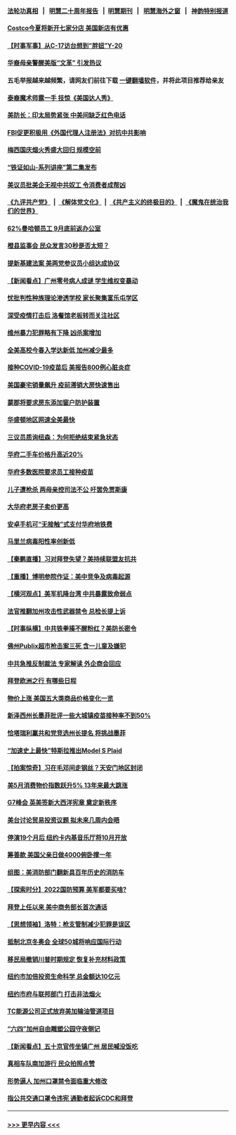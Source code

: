 #### [法轮功真相](https://github.com/gfw-breaker/truth/blob/master/README.md?t=0) &nbsp;&nbsp;|&nbsp;&nbsp; [明慧二十周年报告](https://github.com/gfw-breaker/mh-reports/blob/master/README.md?t=0) &nbsp;&nbsp;|&nbsp;&nbsp;[明慧期刊](https://github.com/gfw-breaker/mh-qikan) &nbsp;&nbsp;|&nbsp;&nbsp; [明慧海外之窗](https://github.com/gfw-breaker/mh-news/blob/master/README.md?t=0) &nbsp;&nbsp;|&nbsp;&nbsp; [神韵特别报道](https://github.com/gfw-breaker/mh-news/blob/master/shenyun.md?t=0)
#### [Costco今夏将新开七家分店 美国新店有优惠](../pages/nsc412/n13015472.md?t=06112305) 
#### [【时事军事】从C-17访台想到“胖妞”Y-20](../pages/nsc412/n13015780.md?t=06112305) 
#### [华裔母亲警醒美版“文革” 引发热议](../pages/nsc412/n13015358.md?t=06112305) 
#### 五毛举报越来越频繁，请网友们前往下载 [一键翻墙软件](https://github.com/gfw-breaker/ssr-accounts)，并将此项目推荐给亲友
#### [泰裔魔术师露一手 技惊《美国达人秀》](../pages/nsc412/n13015006.md?t=06112305) 
#### [美防长：印太局势紧张 中美间缺乏红色电话](../pages/nsc412/n13014618.md?t=06112305) 
#### [FBI促更积极用《外国代理人注册法》对抗中共影响](../pages/nsc412/n13014395.md?t=06112305) 
#### [梅西国庆烟火秀盛大回归 规模空前](../pages/nsc412/n13014554.md?t=06112305) 
#### [“铁证如山-系列讲座”第二集发布](../pages/nsc412/n13014549.md?t=06112305) 
#### [美议员批美企无视中共奴工 令消费者成帮凶](../pages/nsc412/n13014534.md?t=06112305) 
#### [《九评共产党》](https://github.com/begood0513/9ping.md/blob/master/README.md) &nbsp;|&nbsp; [《解体党文化》](../../../../jtdwh.md/blob/master/README.md)  &nbsp;|&nbsp; [《共产主义的终极目的》](../../../../gczydzjmd.md/blob/master/README.md) &nbsp;|&nbsp; [《魔鬼在统治我们的世界》](../../../../mgztzwmdsj.md/blob/master/README.md) 
#### [62%曼哈顿员工 9月底前返办公室](../pages/nsc412/n13014442.md?t=06112305) 
#### [橙县监事会 民众发言30秒是否太短？](../pages/nsc412/n13014597.md?t=06112305) 
#### [提新基建法案 美两党参议员小组达成协议](../pages/nsc412/n13014477.md?t=06112305) 
#### [【新闻看点】广州零号病人成谜 学生维权变暴动](../pages/nsc412/n13013890.md?t=06112305) 
#### [忧批判性种族理论渗透学校 家长聚集富乐屯学区](../pages/nsc412/n13014245.md?t=06112305) 
#### [深受疫情打击后 洛餐馆老板转而关注社区](../pages/nsc412/n13014204.md?t=06112305) 
#### [维州暴力犯罪略有下降 凶杀案增加](../pages/nsc412/n13014184.md?t=06112305) 
#### [全美高校今春入学达新低 加州减少最多](../pages/nsc412/n13014172.md?t=06112305) 
#### [接种COVID-19疫苗后 美报告800例心脏炎症](../pages/nsc412/n13013900.md?t=06112305) 
#### [美国豪宅销量飙升 疫前滞销大房快速售出](../pages/nsc412/n13014168.md?t=06112305) 
#### [蒙郡将要求房东添加窗户防护装置](../pages/nsc412/n13014175.md?t=06112305) 
#### [华盛顿地区网速全美最快](../pages/nsc412/n13014163.md?t=06112305) 
#### [三议员质询纽森：为何拒绝结束紧急状态](../pages/nsc412/n13014153.md?t=06112305) 
#### [华府二手车价格升高近20%](../pages/nsc412/n13014157.md?t=06112305) 
#### [华府多数医院要求员工接种疫苗](../pages/nsc412/n13014136.md?t=06112305) 
#### [儿子遭枪杀 两母亲控司法不公 吁罢免贾斯康](../pages/nsc412/n13014096.md?t=06112305) 
#### [大华府老房子卖价更高](../pages/nsc412/n13014118.md?t=06112305) 
#### [安卓手机可“无接触”式支付华府地铁费](../pages/nsc412/n13014108.md?t=06112305) 
#### [马里兰病毒阳性率创新低](../pages/nsc412/n13014066.md?t=06112305) 
#### [【秦鹏直播】习对拜登失望？美持续联盟友抗共](../pages/nsc412/n13013956.md?t=06112305) 
#### [【重播】博明参院作证：美中竞争及病毒起源](../pages/nsc412/n13013738.md?t=06112305) 
#### [【横河观点】美军机降台湾 中共暴露致命弱点](../pages/nsc412/n13013976.md?t=06112305) 
#### [法官推翻加州攻击性武器禁令 总检长提上诉](../pages/nsc412/n13013760.md?t=06112305) 
#### [【时事纵横】中共铁拳揍不醒粉红？美防长密令](../pages/nsc412/n13013909.md?t=06112305) 
#### [佛州Publix超市枪击案三死 含一儿童及嫌犯](../pages/nsc412/n13013886.md?t=06112305) 
#### [中共急推反制裁法 专家解读 外企商会回应](../pages/nsc412/n13013763.md?t=06112305) 
#### [拜登欧洲之行 有哪些日程](../pages/nsc412/n13013493.md?t=06112305) 
#### [物价上涨 美国五大类商品价格变化一览](../pages/nsc412/n13013724.md?t=06112305) 
#### [新泽西州长墨菲批评一些大城镇疫苗接种率不到50%](../pages/nsc412/n13013699.md?t=06112305) 
#### [恰塔瑞利赢共和党竞选州长提名 将挑战墨菲](../pages/nsc412/n13013301.md?t=06112305) 
#### [“加速史上最快”特斯拉推出Model S Plaid](../pages/nsc412/n13012997.md?t=06112305) 
#### [【拍案惊奇】习在毛邓间走钢丝？天安门地区封闭](../pages/nsc412/n13012450.md?t=06112305) 
#### [美5月消费物价指数跃升5% 13年来最大跳涨](../pages/nsc412/n13013247.md?t=06112305) 
#### [G7峰会 英美签新大西洋宪章 奠定新秩序](../pages/nsc412/n13013351.md?t=06112305) 
#### [美台讨论贸易投资议题 拟未来几周内会晤](../pages/nsc412/n13013177.md?t=06112305) 
#### [停演19个月后 纽约卡内基音乐厅将10月开放](../pages/nsc412/n13011718.md?t=06112305) 
#### [筹善款 美国父亲日做4000俯卧撑一年](../pages/nsc412/n13012900.md?t=06112305) 
#### [组图：美消防部门翻新具百年历史的消防车](../pages/nsc412/n13012496.md?t=06112305) 
#### [【探索时分】2022国防预算 美军都要买啥?](../pages/nsc412/n13011009.md?t=06112305) 
#### [拜登上任以来 美中商务部长首次通话](../pages/nsc412/n13012297.md?t=06112305) 
#### [【思想领袖】洛特：枪支管制减少犯罪是误区](../pages/nsc412/n12940574.md?t=06112305) 
#### [抵制北京冬奥会 全球50城将响应国际行动](../pages/nsc412/n13011701.md?t=06112305) 
#### [移民局撤销川普时期规定 恢复补充材料政策](../pages/nsc412/n13011711.md?t=06112305) 
#### [纽约市加倍投资生命科学 总金额达10亿元](../pages/nsc412/n13011690.md?t=06112305) 
#### [纽约市府与联邦部门  打击非法烟火](../pages/nsc412/n13011777.md?t=06112305) 
#### [TC能源公司正式放弃美加输油管道项目](../pages/nsc412/n13011675.md?t=06112305) 
#### [“六四”加州自由雕塑公园守夜侧记](../pages/nsc412/n13011622.md?t=06112305) 
#### [【新闻看点】五十京官传坐镇广州 居民喊没饭吃](../pages/nsc412/n13011232.md?t=06112305) 
#### [真相车队南加游行 民众拍照点赞](../pages/nsc412/n13011481.md?t=06112305) 
#### [形势逼人 加州口罩禁令面临重大修改](../pages/nsc412/n13011427.md?t=06112305) 
#### [指公共交通口罩令违宪 通勤者起诉CDC和拜登](../pages/nsc412/n13011254.md?t=06112305) 

----
#### [ >>> 更早内容 <<< ](../indexes/nsc412-earlier.md)
